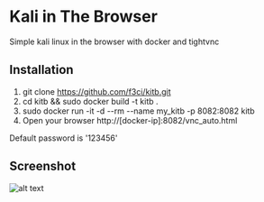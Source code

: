# Kali in The Browser

 Simple kali linux in the browser with docker and tightvnc

## Installation

1. git clone https://github.com/f3ci/kitb.git
2. cd kitb && sudo docker build -t kitb .
3. sudo docker run -it -d --rm --name my_kitb -p 8082:8082 kitb
4. Open your browser http://[docker-ip]:8082/vnc_auto.html

Default password is '123456'

## Screenshot
![alt text](https://github.com/f3ci/kali-in-the-browser/raw/main/kitb.png)
